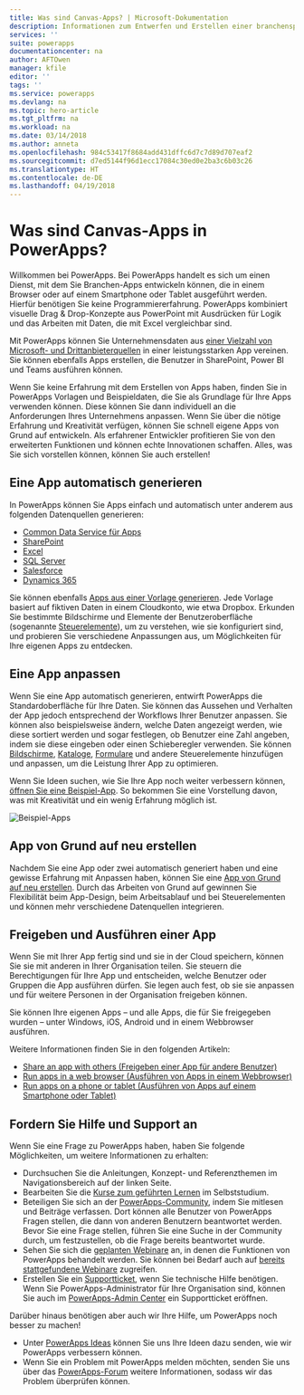 ```yaml
---
title: Was sind Canvas-Apps? | Microsoft-Dokumentation
description: Informationen zum Entwerfen und Erstellen einer branchenspezifischen Canvas-App in PowerApps
services: ''
suite: powerapps
documentationcenter: na
author: AFTOwen
manager: kfile
editor: ''
tags: ''
ms.service: powerapps
ms.devlang: na
ms.topic: hero-article
ms.tgt_pltfrm: na
ms.workload: na
ms.date: 03/14/2018
ms.author: anneta
ms.openlocfilehash: 984c53417f8684add431dffc6d7c7d89d707eaf2
ms.sourcegitcommit: d7ed5144f96d1ecc17084c30ed0e2ba3c6b03c26
ms.translationtype: HT
ms.contentlocale: de-DE
ms.lasthandoff: 04/19/2018
---
```

# <a name="what-are-canvas-apps-in-powerapps"></a>Was sind Canvas-Apps in PowerApps?
Willkommen bei PowerApps. Bei PowerApps handelt es sich um einen Dienst, mit dem Sie Branchen-Apps entwickeln können, die in einem Browser oder auf einem Smartphone oder Tablet ausgeführt werden. Hierfür benötigen Sie keine Programmiererfahrung. PowerApps kombiniert visuelle Drag & Drop-Konzepte aus PowerPoint mit Ausdrücken für Logik und das Arbeiten mit Daten, die mit Excel vergleichbar sind.

Mit PowerApps können Sie Unternehmensdaten aus [einer Vielzahl von Microsoft- und Drittanbieterquellen](connections-list.md) in einer leistungsstarken App vereinen. Sie können ebenfalls Apps erstellen, die Benutzer in SharePoint, Power BI und Teams ausführen können.

Wenn Sie keine Erfahrung mit dem Erstellen von Apps haben, finden Sie in PowerApps Vorlagen und Beispieldaten, die Sie als Grundlage für Ihre Apps verwenden können. Diese können Sie dann individuell an die Anforderungen Ihres Unternehmens anpassen. Wenn Sie über die nötige Erfahrung und Kreativität verfügen, können Sie schnell eigene Apps von Grund auf entwickeln. Als erfahrener Entwickler profitieren Sie von den erweiterten Funktionen und können echte Innovationen schaffen. Alles, was Sie sich vorstellen können, können Sie auch erstellen!

## <a name="generate-an-app-automatically"></a>Eine App automatisch generieren
In PowerApps können Sie Apps einfach und automatisch unter anderem aus folgenden Datenquellen generieren:

* [Common Data Service für Apps](data-platform-create-app.md)
* [SharePoint](app-from-sharepoint.md)
* [Excel](get-started-create-from-data.md)
* [SQL Server](connections/connection-azure-sqldatabase.md)
* [Salesforce](add-manage-connections.md)
* [Dynamics 365](connections/connection-dynamics-crmonline.md)

Sie können ebenfalls [Apps aus einer Vorlage generieren](get-started-test-drive.md). Jede Vorlage basiert auf fiktiven Daten in einem Cloudkonto, wie etwa Dropbox. Erkunden Sie bestimmte Bildschirme und Elemente der Benutzeroberfläche (sogenannte [Steuerelemente](reference-properties.md)), um zu verstehen, wie sie konfiguriert sind, und probieren Sie verschiedene Anpassungen aus, um Möglichkeiten für Ihre eigenen Apps zu entdecken.

## <a name="customize-an-app"></a>Eine App anpassen
Wenn Sie eine App automatisch generieren, entwirft PowerApps die Standardoberfläche für Ihre Daten. Sie können das Aussehen und Verhalten der App jedoch entsprechend der Workflows Ihrer Benutzer anpassen. Sie können also beispielsweise ändern, welche Daten angezeigt werden, wie diese sortiert werden und sogar festlegen, ob Benutzer eine Zahl angeben, indem sie diese eingeben oder einen Schieberegler verwenden. Sie können [Bildschirme](add-screen-context-variables.md), [Kataloge](customize-layout-sharepoint.md), [Formulare](customize-forms-sharepoint.md) und andere Steuerelemente hinzufügen und anpassen, um die Leistung Ihrer App zu optimieren.

Wenn Sie Ideen suchen, wie Sie Ihre App noch weiter verbessern können, [öffnen Sie eine Beispiel-App](open-and-run-a-sample-app.md). So bekommen Sie eine Vorstellung davon, was mit Kreativität und ein wenig Erfahrung möglich ist.

![Beispiel-Apps](./media/getting-started/sample-apps.png)

## <a name="create-an-app-from-scratch"></a>App von Grund auf neu erstellen
Nachdem Sie eine App oder zwei automatisch generiert haben und eine gewisse Erfahrung mit Anpassen haben, können Sie eine [App von Grund auf neu erstellen](get-started-create-from-blank.md). Durch das Arbeiten von Grund auf gewinnen Sie Flexibilität beim App-Design, beim Arbeitsablauf und bei Steuerelementen und können mehr verschiedene Datenquellen integrieren.

## <a name="share-and-run-an-app"></a>Freigeben und Ausführen einer App
Wenn Sie mit Ihrer App fertig sind und sie in der Cloud speichern, können Sie sie mit anderen in Ihrer Organisation teilen. Sie steuern die Berechtigungen für Ihre App und entscheiden, welche Benutzer oder Gruppen die App ausführen dürfen. Sie legen auch fest, ob sie sie anpassen und für weitere Personen in der Organisation freigeben können.

Sie können Ihre eigenen Apps – und alle Apps, die für Sie freigegeben wurden – unter Windows, iOS, Android und in einem Webbrowser ausführen.

Weitere Informationen finden Sie in den folgenden Artikeln:

* [Share an app with others (Freigeben einer App für andere Benutzer)](share-app.md)
* [Run apps in a web browser (Ausführen von Apps in einem Webbrowser)](../../user/run-app-browser.md)
* [Run apps on a phone or tablet (Ausführen von Apps auf einem Smartphone oder Tablet)](../../user/run-app-client.md)

## <a name="get-help-and-support"></a>Fordern Sie Hilfe und Support an
Wenn Sie eine Frage zu PowerApps haben, haben Sie folgende Möglichkeiten, um weitere Informationen zu erhalten:

* Durchsuchen Sie die Anleitungen, Konzept- und Referenzthemen im Navigationsbereich auf der linken Seite.
* Bearbeiten Sie die [Kurse zum geführten Lernen](https://docs.microsoft.com/powerapps/guided-learning/) im Selbststudium.
* Beteiligen Sie sich an der [PowerApps-Community](https://aka.ms/powerapps-community), indem Sie mitlesen und Beiträge verfassen. Dort können alle Benutzer von PowerApps Fragen stellen, die dann von anderen Benutzern beantwortet werden. Bevor Sie eine Frage stellen, führen Sie eine Suche in der Community durch, um festzustellen, ob die Frage bereits beantwortet wurde.
* Sehen Sie sich die [geplanten Webinare](webinars-listing.md#upcoming-webinars) an, in denen die Funktionen von PowerApps behandelt werden. Sie können bei Bedarf auch auf [bereits stattgefundene Webinare](webinars-listing.md#past-webinars) zugreifen.
* Erstellen Sie ein [Supportticket](https://powerapps.microsoft.com/support/pro/), wenn Sie technische Hilfe benötigen. Wenn Sie PowerApps-Administrator für Ihre Organisation sind, können Sie auch im [PowerApps-Admin Center](https://portal.office.com/Support/Support.aspx) ein Supportticket eröffnen.

Darüber hinaus benötigen aber auch wir Ihre Hilfe, um PowerApps noch besser zu machen!

* Unter [PowerApps Ideas](https://powerusers.microsoft.com/t5/PowerApps-Ideas/idb-p/PowerAppsIdeas) können Sie uns Ihre Ideen dazu senden, wie wir PowerApps verbessern können.
* Wenn Sie ein Problem mit PowerApps melden möchten, senden Sie uns über das [PowerApps-Forum](https://powerusers.microsoft.com/t5/General-Discussion/bd-p/PowerAppsForum1) weitere Informationen, sodass wir das Problem überprüfen können.
